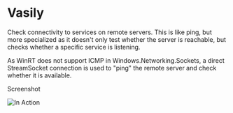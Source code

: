 Vasily
======================

Check connectivity to services on remote servers. This is like ping, but more specialized as it doesn't only test whether the server is reachable, but checks whether a specific service is listening.

As WinRT does not support ICMP in Windows.Networking.Sockets, a direct StreamSocket connection is used to "ping" the remote server and check whether it is available.

Screenshot

![In Action](https://raw.github.com/christophwille/winrt-vasily/master/screenshot.png)
